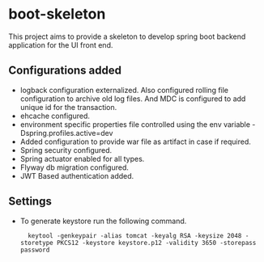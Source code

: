 # boot-skeleton

This project aims to provide a skeleton to develop spring boot backend application for the UI front end.

## Configurations added

- logback configuration externalized. Also configured rolling file configuration to archive old log files. And MDC is configured to add unique id for the transaction.
- ehcache configured.
- environment specific properties file controlled using the env variable -Dspring.profiles.active=dev
- Added configuration to provide war file as artifact in case if required.
- Spring security configured.
- Spring actuator enabled for all types.
- Flyway db migration configured.
- JWT Based authentication added.

## Settings
- To generate keystore run the following command.
         
        keytool -genkeypair -alias tomcat -keyalg RSA -keysize 2048 -storetype PKCS12 -keystore keystore.p12 -validity 3650 -storepass password
  
